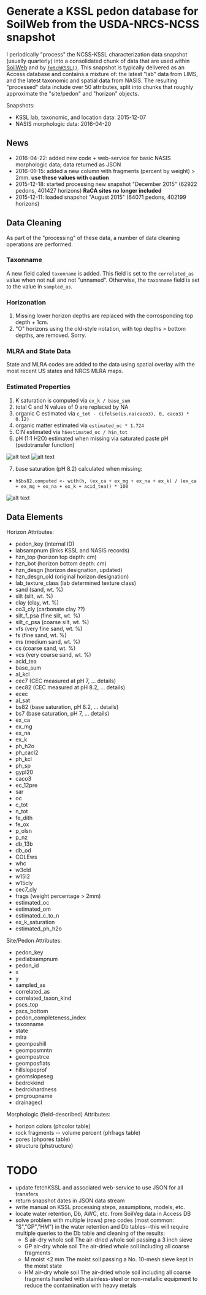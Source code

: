 # Generate a KSSL pedon database for SoilWeb from the USDA-NRCS-NCSS snapshot

I periodically "process" the NCSS-KSSL characterization data snapshot (usually quarterly) into a consolidated chunk of data that are used within [SoilWeb](casoilresource.lawr.ucdavis.edu/sde/?series=auburn) and by [`fetchKSSL()`](http://ncss-tech.github.io/AQP/soilDB/KSSL-demo.html). This snapshot is typically delivered as an Access database and contains a mixture of: the latest "lab" data from LIMS, and the latest taxonomic and spatial data from NASIS. The resulting "processed" data include over 50 attributes, split into chunks that roughly approximate the "site/pedon" and "horizon" objects.

Snapshots:
 * KSSL lab, taxonomic, and location data: 2015-12-07
 * NASIS morphologic data: 2016-04-20

## News
* 2016-04-22: added new code + web-service for basic NASIS morphologic data; data returned as JSON
* 2016-01-15: added a new column with fragments (percent by weight) > 2mm. **use these values with caution**
* 2015-12-18: started processing new snapshot "December 2015" (62922 pedons, 401427 horizons) **RaCA sites no longer included**
* 2015-12-11: loaded snapshot "August 2015" (64071 pedons, 402199 horizons)

## Data Cleaning
As part of the "processing" of these data, a number of data cleaning operations are performed.

### Taxonname
A new field caled `taxonname` is added. This field is set to the `correlated_as` value when not null and not "unnamed". Otherwise, the `taxonname` field is set to the value in `sampled_as`. 


### Horizonation
1. Missing lower horizon depths are replaced with the corrosponding top depth + 1cm.
2. "O" horizons using the old-style notation, with top depths > bottom depths, are removed. Sorry.


### MLRA and State Data
State and MLRA codes are added to the data using spatial overlay with the most recent US states and NRCS MLRA maps.

### Estimated Properties
1. K saturation is computed via `ex_k / base_sum`
2. total C and N values of 0 are replaced by NA
3. organic C estimated via `c_tot - (ifelse(is.na(caco3), 0, caco3) * 0.12)`
4. organic matter estimated via `estimated_oc * 1.724`
5. C:N estimated via `h$estimated_oc / h$n_tot`
6. pH (1:1 H2O) estimated when missing via saturated paste pH (pedotransfer function)

![alt text](figures/ph-1-to-1-water-vs-sat-paste.png)
![alt text](figures/ph-1-to-1-water-vs-sat-paste-predictions.png)

7. base saturation (pH 8.2) calculated when missing: 
 + `h$bs82.computed <- with(h, (ex_ca + ex_mg + ex_na + ex_k) / (ex_ca + ex_mg + ex_na + ex_k + acid_tea)) * 100`

![alt text](figures/measured-vs-computed-bs82.png)

## Data Elements
Horizon Attributes:

  * pedon_key (internal ID)
  * labsampnum (links KSSL and NASIS records)
  * hzn_top (horizon top depth: cm)
  * hzn_bot (horizon bottom depth: cm)
  * hzn_desgn (horizon designation, updated)
  * hzn_desgn_old (original horizon designation)
  * lab_texture_class (lab determined texture class)
  * sand (sand, wt. %)
  * silt (silt, wt. %)
  * clay (clay, wt. %)
  * co3_cly (carbonate clay ??)
  * silt_f_psa (fine silt, wt. %)
  * silt_c_psa (coarse silt, wt. %)
  * vfs (very fine sand, wt. %)
  * fs (fine sand, wt. %)
  * ms (medium sand, wt. %)
  * cs (coarse sand, wt. %)
  * vcs (very coarse sand, wt. %)
  * acid_tea
  * base_sum
  * al_kcl
  * cec7 (CEC measured at pH 7, ... details)
  * cec82 (CEC measured at pH 8.2, ... details)
  * ecec
  * al_sat
  * bs82 (base saturation, pH 8.2, ... details)
  * bs7 (base saturation, pH 7, ... details)
  * ex_ca
  * ex_mg
  * ex_na
  * ex_k
  * ph_h2o
  * ph_cacl2
  * ph_kcl
  * ph_sp
  * gypl20
  * caco3
  * ec_12pre
  * sar
  * oc
  * c_tot
  * n_tot
  * fe_dith
  * fe_ox
  * p_olsn
  * p_nz
  * db_13b
  * db_od
  * COLEws
  * whc
  * w3cld
  * w15l2
  * w15cly
  * cec7_cly
  * frags (weight percentage > 2mm)
  * estimated_oc
  * estimated_om
  * estimated_c_to_n
  * ex_k_saturation
  * estimated_ph_h2o


Site/Pedon Attributes:

  * pedon_key
  * pedlabsampnum
  * pedon_id
  * x
  * y
  * sampled_as
  * correlated_as
  * correlated_taxon_kind
  * pscs_top
  * pscs_bottom
  * pedon_completeness_index
  * taxonname
  * state
  * mlra
  * geomposhill
  * geomposmntn
  * geompostrce
  * geomposflats
  * hillslopeprof
  * geomslopeseg
  * bedrckkind
  * bedrckhardness
  * pmgroupname
  * drainagecl

Morphologic (field-described) Attributes:

  * horizon colors (phcolor table)
  * rock fragments -- volume percent (phfrags table)
  * pores (phpores table)
  * structure (phstructure)


# TODO
* update fetchKSSL and associated web-service to use JSON for all transfers
* return snapshot dates in JSON data stream
* write manual on KSSL processing steps, assumptions, models, etc.
* locate water retention, Db, AWC, etc. from SoilVeg data in Access DB
* solve problem with multiple (rows) prep codes (most common: "S","GP","HM") in the water retention and Db tables--this will require multiple queries to the Db table and cleaning of the results:
  + S	air-dry	whole soil	The air-dried whole soil passing a 3 inch sieve
  + GP	air-dry	whole soil	The air-dried whole soil including all coarse fragments
  + M	moist	<2 mm	The moist soil passing a No. 10-mesh sieve kept in the moist state
  + HM	air-dry	whole soil	The air-dried whole soil including all coarse fragments handled with stainless-steel or non-metallic equipment to reduce the contamination with heavy metals


